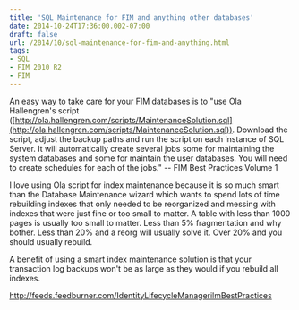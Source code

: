 ```yaml
---
title: 'SQL Maintenance for FIM and anything other databases'
date: 2014-10-24T17:36:00.002-07:00
draft: false
url: /2014/10/sql-maintenance-for-fim-and-anything.html
tags: 
- SQL
- FIM 2010 R2
- FIM
---
```


  

An easy way to take care for your FIM databases is to "use Ola Hallengren's script ([http://ola.hallengren.com/scripts/MaintenanceSolution.sql](http://ola.hallengren.com/scripts/MaintenanceSolution.sql)). Download the script, adjust the backup paths and run the script on each instance of SQL Server. It will automatically create several jobs some for maintaining the system databases and some for maintain the user databases. You will need to create schedules for each of the jobs." -- FIM Best Practices Volume 1

I love using Ola script for index maintenance because it is so much smart than the Database Maintenance wizard which wants to spend lots of time rebuilding indexes that only needed to be reorganized and messing with indexes that were just fine or too small to matter. A table with less than 1000 pages is usually too small to matter. Less than 5% fragmentation and why bother. Less than 20% and a reorg will usually solve it. Over 20% and you should usually rebuild.

A benefit of using a smart index maintenance solution is that your transaction log backups won't be as large as they would if you rebuild all indexes.

http://feeds.feedburner.com/IdentityLifecycleManagerilmBestPractices